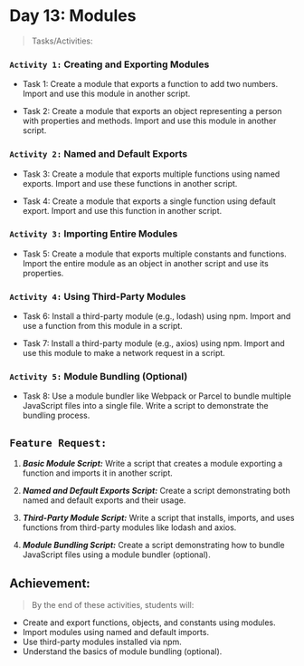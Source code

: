 # Day 13: Modules

> Tasks/Activities:

### `Activity 1:` Creating and Exporting Modules
- Task 1: Create a module that exports a function to add two numbers. Import and use this module in another script.

- Task 2: Create a module that exports an object representing a person with properties and methods. Import and use this module in
another script.

### `Activity 2:` Named and Default Exports
- Task 3: Create a module that exports multiple functions using named exports. Import and use these functions in another script.

- Task 4: Create a module that exports a single function using default export. Import and use this function in another script.

### `Activity 3:` Importing Entire Modules
- Task 5: Create a module that exports multiple constants and functions. Import the entire module as an object in another script and use its properties.

### `Activity 4:` Using Third-Party Modules
- Task 6: Install a third-party module (e.g., lodash) using npm. Import and use a function from this module in a script.

- Task 7: Install a third-party module (e.g., axios) using npm. Import and use this module to make a network request in a script.

### `Activity 5:` Module Bundling (Optional)
- Task 8: Use a module bundler like Webpack or Parcel to bundle multiple JavaScript files into a single file. Write a script to
demonstrate the bundling process.

## `Feature Request:`

1. ***Basic Module Script:*** Write a script that creates a module exporting a function and imports it in another script.

2. ***Named and Default Exports Script:*** Create a script demonstrating both named and default exports and their usage.

3. ***Third-Party Module Script:*** Write a script that installs, imports, and uses functions from third-party modules like lodash and axios.

4. ***Module Bundling Script:*** Create a script demonstrating how to bundle JavaScript files using a module bundler (optional).

## Achievement:

> By the end of these activities, students will:

- Create and export functions, objects, and constants using modules.
- Import modules using named and default imports.
- Use third-party modules installed via npm.
- Understand the basics of module bundling (optional).
